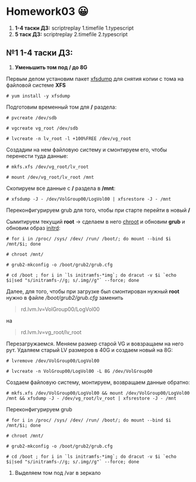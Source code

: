 # Homework03 :grinning:

1. **1-4 таски ДЗ:**
scriptreplay 1.timefile 1.typescript
1. **5 таск ДЗ:**
scriptreplay 2.timefile 2.typescript

## №1 1-4 таски ДЗ:

1. **Уменьшить том под / до 8G**

Первым делом установим пакет [xfsdump](https://linux.die.net/man/8/xfsdump) для снятия копии с тома на файловой системе **XFS**

`# yum install -y xfsdump`
    
Подготовим временный том для **/** раздела:
   
`# pvcreate /dev/sdb`

`# vgcreate vg_root /dev/sdb`

`# lvcreate -n lv_root -l +100%FREE /dev/vg_root`

Создадим на нем файловую систему и смонтируем его, чтобы перенести туда данные:

`# mkfs.xfs /dev/vg_root/lv_root`

`# mount /dev/vg_root/lv_root /mnt`

Cкопируем все данные с **/** раздела в **/mnt**:

`# xfsdump -J - /dev/VolGroup00/LogVol00 | xfsrestore -J - /mnt`

Переконфигурируем grub для того, чтобы при старте перейти в новый **/**

Сымитируем текущий **root** -> сделаем в него [chroot](https://wiki.archlinux.org/index.php/Chroot_(%D0%A0%D1%83%D1%81%D1%81%D0%BA%D0%B8%D0%B9)) и обновим **grub** и обновим образ [initrd](https://ru.wikipedia.org/wiki/Initrd):

`# for i in /proc/ /sys/ /dev/ /run/ /boot/; do mount --bind $i /mnt/$i; done`

`# chroot /mnt/`

`# grub2-mkconfig -o /boot/grub2/grub.cfg`

```# cd /boot ; for i in `ls initramfs-*img`; do dracut -v $i `echo $i|sed "s/initramfs-//g; s/.img//g"` --force; done```

Далее, для того, чтобы при загрузке был смонтирован нужный **root** нужно в файле */boot/grub2/grub.cfg* заменить

> rd.lvm.lv=VolGroup00/LogVol00

на

> rd.lvm.lv=vg_root/lv_root

Перезагружаемся. Меняем размер старой VG и вовзращаем на него рут. Удаляем старый LV размеров в 40G и создаем новый на 8G:

`# lvremove /dev/VolGroup00/LogVol00`

`# lvcreate -n VolGroup00/LogVol00 -L 8G /dev/VolGroup00`

Создаем файловую систему, монтируем, возвращаем данные обратно:

```# mkfs.xfs /dev/VolGroup00/LogVol00 && mount /dev/VolGroup00/LogVol00 /mnt && xfsdump -J - /dev/vg_root/lv_root | xfsrestore -J - /mnt```

Переконфигурируем grub

`# for i in /proc/ /sys/ /dev/ /run/ /boot/; do mount --bind $i /mnt/$i; done`

`# chroot /mnt/`

`# grub2-mkconfig -o /boot/grub2/grub.cfg`

```# cd /boot ; for i in `ls initramfs-*img`; do dracut -v $i `echo $i|sed "s/initramfs-//g; s/.img//g"` --force; done```

1. Выделяем том под /var в зеркало
